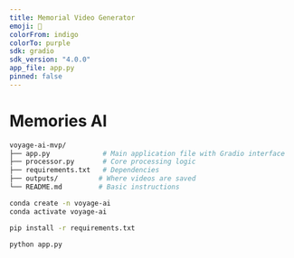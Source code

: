 ```yaml
---
title: Memorial Video Generator
emoji: 🎥
colorFrom: indigo
colorTo: purple
sdk: gradio
sdk_version: "4.0.0"
app_file: app.py
pinned: false
---
```


# Memories AI

```bash
voyage-ai-mvp/
├── app.py             # Main application file with Gradio interface
├── processor.py       # Core processing logic
├── requirements.txt   # Dependencies
├── outputs/          # Where videos are saved
└── README.md         # Basic instructions

```

```bash
conda create -n voyage-ai
conda activate voyage-ai
```

```bash
pip install -r requirements.txt
```

```bash
python app.py
```
